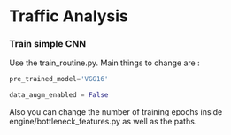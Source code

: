 # Traffic Analysis



### Train simple CNN

Use the train_routine.py. Main things to change are :

```python
pre_trained_model='VGG16'

data_augm_enabled = False
```

Also you can change the number of training epochs inside engine/bottleneck_features.py as well as the paths.



